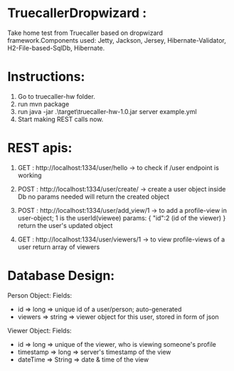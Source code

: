 # TruecallerDropwizard : 
Take home test from Truecaller based on dropwizard framework.Components used: Jetty, Jackson, Jersey, Hibernate-Validator, H2-File-based-SqlDb, Hibernate.

Instructions:
=============
1) Go to truecaller-hw folder.
2) run mvn package
3) run java -jar .\target\truecaller-hw-1.0.jar server example.yml
4) Start making REST calls now.

REST apis:
==========
1) GET : http://localhost:1334/user/hello
-> to check if /user endpoint is working

2) POST : http://localhost:1334/user/create/
-> create a user object inside Db
no params needed
will return the created object

3) POST : http://localhost:1334/user/add_view/1
-> to add a profile-view in user-object; 1 is the userId(viewee)
params:
{
  "id":2    (id of the viewer)
}
return the user's updated object

4) GET : http://localhost:1334/user/viewers/1
-> to view profile-views of a user
return array of viewers


Database Design:
================
Person Object:
Fields:
- id => long => unique id of a user/person; auto-generated 
- viewers => string => viewer object for this user, stored in form of json

Viewer Object:
Fields:
- id => long => unique of the viewer, who is viewing someone's profile
- timestamp => long => server's timestamp of the view
- dateTime => String => date & time of the view
